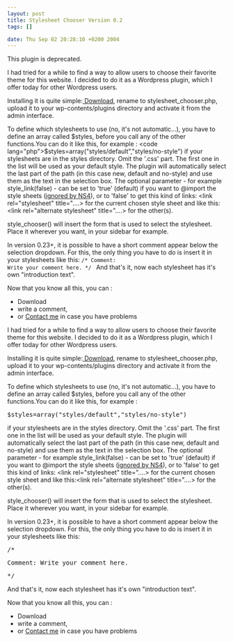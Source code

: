 ```yaml
--- 
layout: post
title: Stylesheet Chooser Version 0.2
tags: []

date: Thu Sep 02 20:28:10 +0200 2004
---
```

<!--:en-->This plugin is deprecated. 

I had tried for a while to find a way to allow users to choose their favorite theme for this website. I decided to do it as a Wordpress plugin, which I offer today for other Wordpress users.

Installing it is quite simple:<a href="http://jfoucher.com/stylesheet_chooser.txt"> Download</a>, rename to stylesheet_chooser.php, upload it to your wp-contents/plugins directory and activate it from the admin interface.

To define which stylesheets to use (no, it's not automatic...), you have to define an array called $styles, before you call any of the other functions.You can do it like this, for example :
<code lang="php">$styles=array("styles/default","styles/no-style")</code>
if your stylesheets are in the styles directory. Omit the '.css' part. The first one in the list will be used as your default style. The plugin will automatically select the last part of the path (in this case new, default and no-style) and use them as the text in the selection box.
The optional parameter - for example style_link(false) - can be set to 'true' (default) if you want to @import the style sheets (<a href="http://www.thesitewizard.com/css/excludecss.shtml">ignored by NS4</a>), or to 'false' to get this kind of links: &lt;link rel="stylesheet" title="....&gt; for the current chosen style sheet and like this:&lt;link rel="alternate stylesheet" title="....&gt; for the other(s).

style_chooser() will insert the form that is used to select the stylesheet. Place it wherever you want, in your sidebar for example.

In version 0.23+, it is possible to have a short comment appear below the selection dropdown. For this, the only thing you have to do is insert it in your stylesheets like this:
<code lang="php">/*
Comment: Write your comment here.
*/
</code>
And that's it, now each stylesheet has it's own "introduction text".

Now that you know all this, you can :
<ul>
	<li>Download</li>
	<li>write a comment,</li>
	<li>or <a href="http://jfoucher.com/about">Contact me</a> in case you have problems</li>
</ul><!--:--><!--:fr-->I had tried for a while to find a way to allow users to choose their favorite theme for this website. I decided to do it as a Wordpress plugin, which I offer today for other Wordpress users.

Installing it is quite simple:<a href="http://jfoucher.com/stylesheet_chooser.php.txt"> Download</a>, rename to stylesheet_chooser.php, upload it to your wp-contents/plugins directory and activate it from the admin interface.

To define which stylesheets to use (no, it's not automatic...), you have to define an array called $styles, before you call any of the other functions.You can do it like this, for example :
<pre>$styles=array("styles/default","styles/no-style")</pre>
if your stylesheets are in the styles directory. Omit the '.css' part. The first one in the list will be used as your default style. The plugin will automatically select the last part of the path (in this case new, default and no-style) and use them as the text in the selection box.
The optional parameter - for example style_link(false) - can be set to 'true' (default) if you want to @import the style sheets (<a href="http://www.thesitewizard.com/css/excludecss.shtml">ignored by NS4</a>), or to 'false' to get this kind of links: &lt;link rel="stylesheet" title="....&gt; for the current chosen style sheet and like this:&lt;link rel="alternate stylesheet" title="....&gt; for the other(s).

style_chooser() will insert the form that is used to select the stylesheet. Place it wherever you want, in your sidebar for example.

In version 0.23+, it is possible to have a short comment appear below the selection dropdown. For this, the only thing you have to do is insert it in your stylesheets like this:
<pre>/*</pre>
<pre>Comment: Write your comment here.</pre>
<pre>*/</pre>
And that's it, now each stylesheet has it's own "introduction text".

Now that you know all this, you can :
<ul>
	<li>Download</li>
	<li>write a comment,</li>
	<li>or <a href="http://jfoucher.com/about">Contact me</a> in case you have problems</li>
</ul><!--:-->
